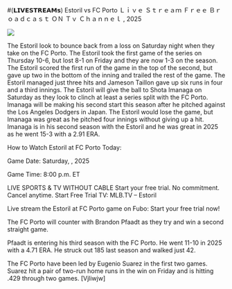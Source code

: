 #(𝗟𝗜𝗩𝗘𝗦𝗧𝗥𝗘𝗔𝗠𝘀) Estoril vs FC Porto Ｌｉｖｅ Ｓｔｒｅａｍ Ｆｒｅｅ Ｂｒｏａｄｃａｓｔ ＯＮ Ｔｖ Ｃｈａｎｎｅｌ , 2025  
  
  
[![](https://i.imgur.com/qSNzIqt.png)](https://movie.rssnews.media/VYcXXGIgz.php)  
  
The Estoril look to bounce back from a loss on Saturday night when they take on the FC Porto. The Estoril took the first game of the series on Thursday 10-6, but lost 8-1 on Friday and they are now 1-3 on the season. The Estoril scored the first run of the game in the top of the second, but gave up two in the bottom of the inning and trailed the rest of the game. The Estoril managed just three hits and Jameson Taillon gave up six runs in four and a third innings. The Estoril will give the ball to Shota Imanaga on Saturday as they look to clinch at least a series split with the FC Porto. Imanaga will be making his second start this season after he pitched against the Los Angeles Dodgers in Japan. The Estoril would lose the game, but Imanaga was great as he pitched four innings without giving up a hit. Imanaga is in his second season with the Estoril and he was great in 2025 as he went 15-3 with a 2.91 ERA.

How to Watch Estoril at FC Porto Today:

Game Date: Saturday, , 2025

Game Time: 8:00 p.m. ET

LIVE SPORTS & TV WITHOUT CABLE
Start your free trial. No commitment. Cancel anytime.
Start Free Trial
TV: MLB.TV – Estoril

Live stream the Estoril at FC Porto game on Fubo: Start your free trial now!

The FC Porto will counter with Brandon Pfaadt as they try and win a second straight game.

Pfaadt is entering his third season with the FC Porto. He went 11-10 in 2025 with a 4.71 ERA. He struck out 185 last season and walked just 42.

The FC Porto have been led by Eugenio Suarez in the first two games. Suarez hit a pair of two-run home runs in the win on Friday and is hitting .429 through two games. [Vjliwjw]